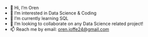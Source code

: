 - 👋 Hi, I’m Oren
- 👀 I’m interested in Data Science & Coding
- 🌱 I’m currently learning SQL
- 💞️ I’m looking to collaborate on any Data Science related project!
- 📫 Reach me by email: oren.joffe24@gmail.com

<!---
tallglass/tallglass is a ✨ special ✨ repository because its `README.md` (this file) appears on your GitHub profile.
You can click the Preview link to take a look at your changes.
--->
